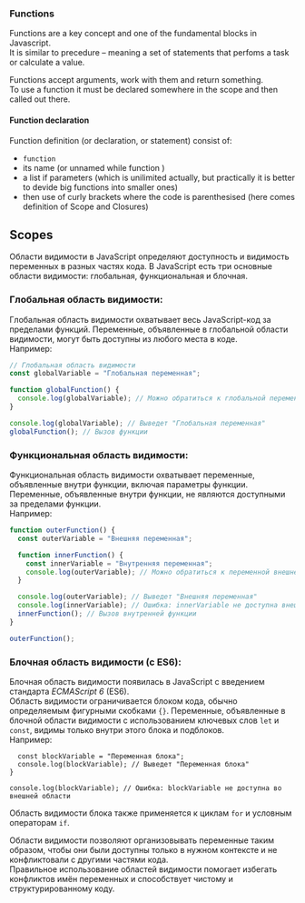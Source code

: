 ### Functions
Functions are a key concept and one of the fundamental blocks in Javascript.  
It is similar to precedure – meaning a set of statements that perfoms a task or calculate a value.  

Functions accept arguments, work with them and return something.  
To use a function it must be declared somewhere in the scope and then called out there.  

#### Function declaration
Function definition (or declaration, or statement) consist of:  
- `function`  
- its name (or unnamed while function )  
- a list if parameters (which is unilimited actually, but practically it is better to devide big functions into smaller ones)  
- then use of curly brackets where the code is parenthesised (here comes definition of Scope and Closures)  

## Scopes
Области видимости в JavaScript определяют доступность и видимость переменных в разных частях кода. В JavaScript есть три основные области видимости: глобальная, функциональная и блочная.

### Глобальная область видимости:
Глобальная область видимости охватывает весь JavaScript-код за пределами функций. Переменные, объявленные в глобальной области видимости, могут быть доступны из любого места в коде.  
Например:
```javascript
// Глобальная область видимости
const globalVariable = "Глобальная переменная";

function globalFunction() {
  console.log(globalVariable); // Можно обратиться к глобальной переменной внутри функции
}

console.log(globalVariable); // Выведет "Глобальная переменная"
globalFunction(); // Вызов функции
```  

### Функциональная область видимости:
Функциональная область видимости охватывает переменные, объявленные внутри функции, включая параметры функции. Переменные, объявленные внутри функции, не являются доступными за пределами функции.  
Например:
```javascript
function outerFunction() {
  const outerVariable = "Внешняя переменная";

  function innerFunction() {
    const innerVariable = "Внутренняя переменная";
    console.log(outerVariable); // Можно обратиться к переменной внешней функции
  }

  console.log(outerVariable); // Выведет "Внешняя переменная"
  console.log(innerVariable); // Ошибка: innerVariable не доступна внешней функции
  innerFunction(); // Вызов внутренней функции
}

outerFunction();
```  

### Блочная область видимости (с ES6):
Блочная область видимости появилась в JavaScript с введением стандарта *ECMAScript 6* (ES6).  
Область видимости ограничивается блоком кода, обычно определяемым фигурными скобками `{}`. Переменные, объявленные в блочной области видимости с использованием ключевых слов `let` и `const`, видимы только внутри этого блока и подблоков.  
Например:
```javascript{
  const blockVariable = "Переменная блока";
  console.log(blockVariable); // Выведет "Переменная блока"
}

console.log(blockVariable); // Ошибка: blockVariable не доступна во внешней области
```  

Область видимости блока также применяется к циклам `for` и условным операторам `if`.

Области видимости позволяют организовывать переменные таким образом, чтобы они были доступны только в нужном контексте и не конфликтовали с другими частями кода.  
Правильное использование областей видимости помогает избегать конфликтов имён переменных и способствует чистому и структурированному коду.